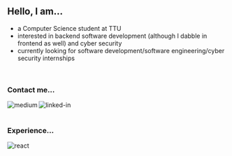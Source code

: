 ## Hello, I am...
- a Computer Science student at TTU
- interested in backend software development (although I dabble in frontend as well) and cyber security
- currently looking for software development/software engineering/cyber security internships
<br>

### Contact me...
[<img align="left" alt="medium" src="https://img.shields.io/badge/gmail-%2312100E.svg?&style=for-the-badge&logo=gmail&logoColor=blue" />](mailto:ortegamaxwell@gmail.com)
[<img align="left" alt="linked-in" src="https://img.shields.io/badge/linkedin-%230077B5.svg?&style=for-the-badge&logo=linkedin&logoColor=white" />](https://www.linkedin.com/in/maxwell-ortega-b4601a180/)

<br>
<br>

### Experience...
<img align="left" alt="react" src="https://img.shields.io/badge/react%20-%2320232a.svg?&style=for-the-badge&logo=react&logoColor=%2361DAFB" />
